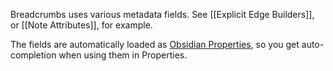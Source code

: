 Breadcrumbs uses various metadata fields. See [[Explicit Edge Builders]], or [[Note Attributes]], for example.

The fields are automatically loaded as [Obsidian Properties](https://help.obsidian.md/Editing+and+formatting/Properties), so you get auto-completion when using them in Properties.
